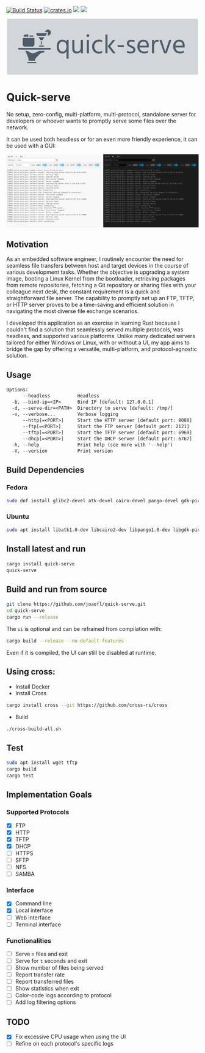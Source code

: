 [![Build Status](https://github.com/joaofl/quick-serve/actions/workflows/rust.yml/badge.svg)](https://github.com/joaofl/quick-serve/actions/workflows/rust.yml)
[![crates.io](https://img.shields.io/crates/v/quick-serve.svg)](https://crates.io/crates/quick-serve)
![](https://tokei.rs/b1/github/joaofl/quick-serve?category=code)
[![](https://deps.rs/repo/github/joaofl/quick-serve/status.svg)](https://deps.rs/repo/github/joaofl/quick-serve)

<p align="center"> 
  <p align="center"> <img src="media/logo.png" alt="Logo" width="500"/> </p>
</p>

# Quick-serve
No setup, zero-config, multi-platform, multi-protocol, standalone server for developers or whoever wants to promptly 
serve some files over the network.

It can be used both headless or for an even more friendly experience, it can be used with a GUI:

<!-- ![alt text](media/screenshot.png "Screenshot") -->

<p align="center">
  <img src="media/screenshoot-light.png" alt="Screenshot" width="250"/>
  <img src="media/screenshoot-dark.png" alt="Screenshot" width="250"/>
</p>

## Motivation

As an embedded software engineer, I routinely encounter the need for seamless file transfers between host and target 
devices in the course of various development tasks. Whether the objective is upgrading a system image, booting a Linux 
Kernel from the bootloader, retrieving packages from remote repositories, fetching a Git repository or sharing files with 
your colleague next desk, the constant requirement is a quick and straightforward file server. The capability to promptly 
set up an FTP, TFTP, or HTTP server proves to be a time-saving and efficient solution in navigating the most diverse 
file exchange scenarios.

I developed this application as an exercise in learning Rust because I couldn't find a solution that seamlessly served 
multiple protocols, was headless, and supported various platforms. Unlike many dedicated servers tailored for either 
Windows or Linux, with or without a UI, my app aims to bridge the gap by offering a versatile, multi-platform, and 
protocol-agnostic solution.

## Usage

```shell
Options:
      --headless          Headless
  -b, --bind-ip=<IP>      Bind IP [default: 127.0.0.1]
  -d, --serve-dir=<PATH>  Directory to serve [default: /tmp/]
  -v, --verbose...        Verbose logging
      --http[=<PORT>]     Start the HTTP server [default port: 8080]
      --ftp[=<PORT>]      Start the FTP server [default port: 2121]
      --tftp[=<PORT>]     Start the TFTP server [default port: 6969]
      --dhcp[=<PORT>]     Start the DHCP server [default port: 6767]
  -h, --help              Print help (see more with '--help')
  -V, --version           Print version
```


## Build Dependencies

### Fedora
```sh
sudo dnf install glibc2-devel atk-devel cairo-devel pango-devel gdk-pixbuf2-devel gtk3-devel gcc cmake clang clang-libs
```

### Ubuntu
```sh
sudo apt install libatk1.0-dev libcairo2-dev libpango1.0-dev libgdk-pixbuf2.0-dev libgtk-3-dev build-essential
```

## Install latest and run

```sh
cargo install quick-serve
quick-serve
```

## Build and run from source

```sh
git clone https://github.com/joaofl/quick-serve.git
cd quick-serve
cargo run --release
```

The `ui` is optional and can be refrained from compilation with:

```sh
cargo build --release --no-default-features
```

Even if it is compiled, the UI can still be disabled at runtime.

## Using cross:

- Install Docker
- Install Cross
```bash
cargo install cross --git https://github.com/cross-rs/cross
```

- Build
```sh
./cross-build-all.sh
```

## Test

```sh
sudo apt install wget tftp
cargo build
cargo test
```

## Implementation Goals

### Supported Protocols
- [x] FTP
- [x] HTTP
- [x] TFTP
- [x] DHCP
- [ ] HTTPS
- [ ] SFTP
- [ ] NFS
- [ ] SAMBA

### Interface
- [x] Command line
- [x] Local interface
- [ ] Web interface
- [ ] Terminal interface

### Functionalities
- [ ] Serve `n` files and exit
- [ ] Serve for `t` seconds and exit
- [ ] Show number of files being served
- [ ] Report transfer rate
- [ ] Report transferred files
- [ ] Show statistics when exit
- [ ] Color-code logs according to protocol
- [ ] Add log filtering options

## TODO
- [x] Fix excessive CPU usage when using the UI
- [ ] Refine on each protocol's specific logs

